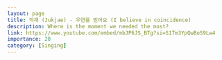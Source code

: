 ```yaml
---
layout: page
title: 적재 (Jukjae) - 우연을 믿어요 (I believe in coincidence)
description: Where is the moment we needed the most?
link: https://www.youtube.com/embed/mbJP6JS_BTg?si=S1Tm3YpQwBoS9Lw4
importance: 28
category: [Singing]
---
```

